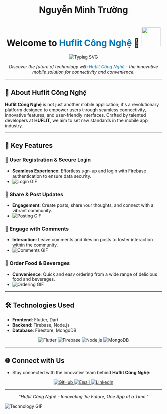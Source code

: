 <h1 align="center">
  Nguyễn Minh Trường
</h1>

<h1 align="center">
  Welcome to <span style="color:#0077B5;">Huflit Công Nghệ</span> 🚀
  <img src="https://media.giphy.com/media/fAnEC88LqFUxG/giphy.gif" width="60">
</h1>

<div align="center">
  <img src="https://readme-typing-svg.demolab.com?font=Roboto&weight=700&size=30&pause=1000&color=0077B5&center=true&vCenter=true&width=600&lines=The+Next+Big+Thing+in+Mobile+Apps;Transforming+Connectivity;Innovative+Solutions+for+Everyone;Experience+the+Future+Now!" alt="Typing SVG" />
</div>

<p align="center">
  <i>Discover the future of technology with <span style="color:#0077B5;">Huflit Công Nghệ</span> - the innovative mobile solution for connectivity and convenience.</i>
</p>

---

## 🌟 About Huflit Công Nghệ

**Huflit Công Nghệ** is not just another mobile application; it's a revolutionary platform designed to empower users through seamless connectivity, innovative features, and user-friendly interfaces. Crafted by talented developers at **HUFLIT**, we aim to set new standards in the mobile app industry.

---

## 🚀 Key Features

### 🔐 **User Registration & Secure Login**
- **Seamless Experience**: Effortless sign-up and login with Firebase authentication to ensure data security.
- ![Login GIF](https://media.giphy.com/media/xTkcEQACH24SMPxIQg/giphy.gif)

### 📰 **Share & Post Updates**
- **Engagement**: Create posts, share your thoughts, and connect with a vibrant community.
- ![Posting GIF](https://media.giphy.com/media/3ohhwF34cGDoFFhRfy/giphy.gif)

### 💬 **Engage with Comments**
- **Interaction**: Leave comments and likes on posts to foster interaction within the community.
- ![Comments GIF](https://media.giphy.com/media/3o7TKM3jv9C6GjlJ9e/giphy.gif)

### 🍔 **Order Food & Beverages**
- **Convenience**: Quick and easy ordering from a wide range of delicious food and beverages.
- ![Ordering GIF](https://media.giphy.com/media/26BRv0ThflsHCqDrG/giphy.gif)

---

## 🛠️ Technologies Used

- **Frontend**: Flutter, Dart
- **Backend**: Firebase, Node.js
- **Database**: Firestore, MongoDB

<p align="center">
  <img src="https://img.shields.io/badge/Flutter-02569B?style=for-the-badge&logo=flutter&logoColor=white" alt="Flutter" />
  <img src="https://img.shields.io/badge/Firebase-FFCA28?style=for-the-badge&logo=firebase&logoColor=black" alt="Firebase" />
  <img src="https://img.shields.io/badge/Node.js-43853D?style=for-the-badge&logo=node.js&logoColor=white" alt="Node.js" />
  <img src="https://img.shields.io/badge/MongoDB-4EA94B?style=for-the-badge&logo=mongodb&logoColor=white" alt="MongoDB" />
</p>

---

## 🌐 Connect with Us

- Stay connected with the innovative team behind **Huflit Công Nghệ**:

<p align="center">
  <a href="https://github.com/yourusername" target="_blank">
    <img src="https://img.shields.io/badge/GitHub-181717?style=for-the-badge&logo=github&logoColor=white" alt="GitHub" />
  </a>
  <a href="mailto:yourname@example.com" target="_blank">
    <img src="https://img.shields.io/badge/Email-D14836?style=for-the-badge&logo=gmail&logoColor=white" alt="Email" />
  </a>
  <a href="https://linkedin.com/in/yourprofile" target="_blank">
    <img src="https://img.shields.io/badge/LinkedIn-0077B5?style=for-the-badge&logo=linkedin&logoColor=white" alt="LinkedIn" />
  </a>
</p>

---

<div align="center">
  <i>"Huflit Công Nghệ - Innovating the Future, One App at a Time."</i>
</div>

![Technology GIF](https://media.giphy.com/media/l3q2yj5Um0P2vXcH2/giphy.gif)
